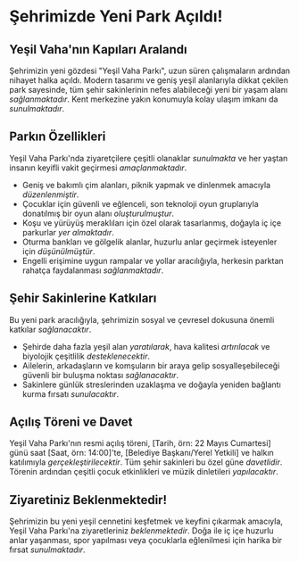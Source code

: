 # Şehrimizde Yeni Park Açıldı!

## Yeşil Vaha'nın Kapıları Aralandı

Şehrimizin yeni gözdesi "Yeşil Vaha Parkı", uzun süren çalışmaların ardından nihayet halka açıldı. Modern tasarımı ve geniş yeşil alanlarıyla dikkat çekilen park sayesinde, tüm şehir sakinlerinin nefes alabileceği yeni bir yaşam alanı *sağlanmaktadır*. Kent merkezine yakın konumuyla kolay ulaşım imkanı da *sunulmaktadır*.

## Parkın Özellikleri

Yeşil Vaha Parkı'nda ziyaretçilere çeşitli olanaklar *sunulmakta* ve her yaştan insanın keyifli vakit geçirmesi *amaçlanmaktadır*.

- Geniş ve bakımlı çim alanları, piknik yapmak ve dinlenmek amacıyla *düzenlenmiştir*.
- Çocuklar için güvenli ve eğlenceli, son teknoloji oyun gruplarıyla donatılmış bir oyun alanı *oluşturulmuştur*.
- Koşu ve yürüyüş meraklıları için özel olarak tasarlanmış, doğayla iç içe parkurlar *yer almaktadır*.
- Oturma bankları ve gölgelik alanlar, huzurlu anlar geçirmek isteyenler için *düşünülmüştür*.
- Engelli erişimine uygun rampalar ve yollar aracılığıyla, herkesin parktan rahatça faydalanması *sağlanmaktadır*.

## Şehir Sakinlerine Katkıları

Bu yeni park aracılığıyla, şehrimizin sosyal ve çevresel dokusuna önemli katkılar *sağlanacaktır*.

- Şehirde daha fazla yeşil alan *yaratılarak*, hava kalitesi *artırılacak* ve biyolojik çeşitlilik *desteklenecektir*.
- Ailelerin, arkadaşların ve komşuların bir araya gelip sosyalleşebileceği güvenli bir buluşma noktası *sağlanacaktır*.
- Sakinlere günlük streslerinden uzaklaşma ve doğayla yeniden bağlantı kurma fırsatı *sunulacaktır*.

## Açılış Töreni ve Davet

Yeşil Vaha Parkı'nın resmi açılış töreni, [Tarih, örn: 22 Mayıs Cumartesi] günü saat [Saat, örn: 14:00]'te, [Belediye Başkanı/Yerel Yetkili] ve halkın katılımıyla *gerçekleştirilecektir*. Tüm şehir sakinleri bu özel güne *davetlidir*. Törenin ardından çeşitli çocuk etkinlikleri ve müzik dinletileri *yapılacaktır*.

## Ziyaretiniz Beklenmektedir!

Şehrimizin bu yeni yeşil cennetini keşfetmek ve keyfini çıkarmak amacıyla, Yeşil Vaha Parkı'na ziyaretleriniz *beklenmektedir*. Doğa ile iç içe huzurlu anlar yaşanması, spor yapılması veya çocuklarla eğlenilmesi için harika bir fırsat *sunulmaktadır*.